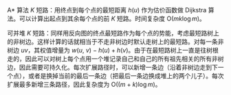 A\* 算法 $K$ 短路：用终点到每个点的最短距离 $h(u)$ 作为估价函数做 Dijkstra 算法。可以计算出起点到其余每个点的前 $K$ 短路。时间复杂度 $\mathrm O(mk \log m)$。

可并堆 $K$ 短路：同样用反向图的终点最短路作为每个点的势能，考虑最短路树上的非树边。这样计算的话就相当于不走非树边时默认走树上的最短路。对每一条非树边 $uv$，其权值增量为 $w(u,\ v) - h(u) + h(v)$。由于在最短路树上一直是往树根走的，因此可以对树上每个点用一个堆记录自己和自己的所有祖先相关的所有非树边，因此需要可持久化。每次扩展路径时，可以新增一条边（沿着非树边走到下一个点），或者是换掉当前的最后一条边（把最后一条边换成堆上的两个儿子）。每次扩展最多新增三条路径，因此复杂度为 $\mathrm O((m + k) \log m)$。
